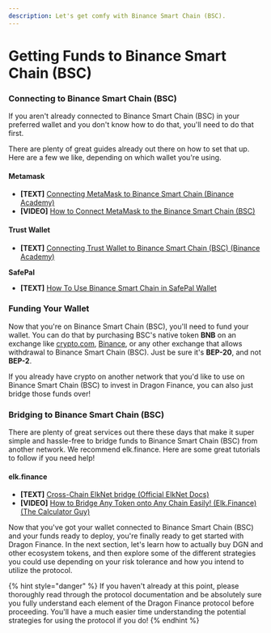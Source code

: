```yaml
---
description: Let's get comfy with Binance Smart Chain (BSC).
---
```


# Getting Funds to Binance Smart Chain (BSC)

### Connecting to Binance Smart Chain (BSC)

If you aren't already connected to Binance Smart Chain (BSC) in your preferred wallet and you don't know how to do that, you'll need to do that first.

There are plenty of great guides already out there on how to set that up. Here are a few we like, depending on which wallet you're using.

#### Metamask

* **\[TEXT]** [Connecting MetaMask to Binance Smart Chain (Binance Academy)](https://academy.binance.com/en/articles/connecting-metamask-to-binance-smart-chain)
* **\[VIDEO]** [How to Connect MetaMask to the Binance Smart Chain (BSC)](https://www.youtube.com/watch?v=HVH6wpaHcDI)&#x20;

#### Trust Wallet

* **\[TEXT]** [Connecting Trust Wallet to Binance Smart Chain (BSC) (Binance Academy)](https://academy.binance.com/en/articles/connecting-trust-wallet-to-binance-smart-chain-bsc)

**SafePal**

* **\[TEXT]** [How To Use Binance Smart Chain in SafePal Wallet](https://blog.safepal.io/binance-smart-chain-x-safepal/)

### Funding Your Wallet

Now that you're on Binance Smart Chain (BSC), you'll need to fund your wallet. You can do that by purchasing BSC's native token **BNB** on an exchange like [crypto.com](http://crypto.com), [Binance](https://www.binance.com), or any other exchange that allows withdrawal to Binance Smart Chain (BSC). Just be sure it's **BEP-20**, and not **BEP-2**.

If you already have crypto on another network that you'd like to use on Binance Smart Chain (BSC) to invest in Dragon Finance, you can also just bridge those funds over!

### Bridging to Binance Smart Chain (BSC)

There are plenty of great services out there these days that make it super simple and hassle-free to bridge funds to Binance Smart Chain (BSC) from another network. We recommend elk.finance. Here are some great tutorials to follow if you need help!

#### **elk.finance**

* **\[TEXT]** [Cross-Chain ElkNet bridge (Official ElkNet Docs)](https://docs.elk.finance/features/cross-chain-elknet-bridge)
* **\[VIDEO]** [How to Bridge Any Token onto Any Chain Easily! (Elk.Finance) (The Calculator Guy)](https://www.youtube.com/watch?v=fKSkjfsUA-U)

Now that you've got your wallet connected to Binance Smart Chain (BSC) and your funds ready to deploy, you're finally ready to get started with Dragon Finance. In the next section, let's learn how to actually buy DGN and other ecosystem tokens, and then explore some of the different strategies you could use depending on your risk tolerance and how you intend to utilize the protocol.

{% hint style="danger" %}
If you haven't already at this point, please thoroughly read through the protocol documentation and be absolutely sure you fully understand each element of the Dragon Finance protocol before proceeding. You'll have a much easier time understanding the potential strategies for using the protocol if you do!
{% endhint %}
